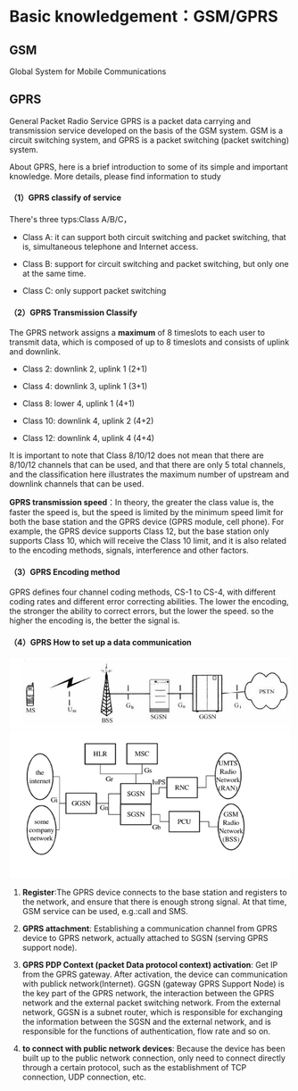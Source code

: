 Basic knowledgement：GSM/GPRS
====

## GSM

Global System for Mobile Communications

## GPRS

General Packet Radio Service
GPRS is a packet data carrying and transmission service developed on the basis of the GSM system. GSM is a circuit switching system, and GPRS is a packet switching (packet switching) system. 

About GPRS, here is a brief introduction to some of its simple and important knowledge. More details, please find information to study

#### （1）GPRS classify of service

There's three typs:Class A/B/C，
* Class A: it can support both circuit switching and packet switching, that is, simultaneous telephone and Internet access.

* Class B: support for circuit switching and packet switching, but only one at the same time.

* Class C: only support packet switching

#### （2）GPRS Transmission Classify

The GPRS network assigns a **maximum** of 8 timeslots to each user to transmit data, which is composed of up to 8 timeslots and consists of uplink and downlink.

* Class 2: downlink 2, uplink 1 (2+1)

* Class 4: downlink 3, uplink 1 (3+1)

* Class 8: lower 4, uplink 1 (4+1)

* Class 10: downlink 4, uplink 2 (4+2)

* Class 12: downlink 4, uplink 4 (4+4)

It is important to note that Class 8/10/12 does not mean that there are 8/10/12 channels that can be used, and that there are only 5 total channels, and the classification here illustrates the maximum number of upstream and downlink channels that can be used.

**GPRS transmission speed**：In theory, the greater the class value is, the faster the speed is, but the speed is limited by the minimum speed limit for both the base station and the GPRS device (GPRS module, cell phone). For example, the GPRS device supports Class 12, but the base station only supports Class 10, which will receive the Class 10 limit, and it is also related to the encoding methods, signals, interference and other factors.

#### （3）GPRS Encoding method

GPRS defines four channel coding methods, CS-1 to CS-4, with different coding rates and different error correcting abilities. The lower the encoding, the stronger the ability to correct errors, but the lower the speed. so the higher the encoding is, the better the signal is.

#### （4）GPRS How to set up a data communication

![](/assets/0_1290061989D7Fl.gif)
![](/assets/20130725100058828.jpg)

1. **Register**:The GPRS device connects to the base station and registers to the network, and ensure that there is enough strong signal. At that time, GSM service can be used, e.g.:call and SMS.

2. **GPRS attachment**: Establishing a communication channel from GPRS device to GPRS network, actually attached to SGSN (serving GPRS support node).

3. **GPRS PDP Context (packet Data protocol context) activation**: Get IP from the GPRS gateway. After activation, the device can communication with publick network(Internet). 
GGSN (gateway GPRS Support Node) is the key part of the GPRS network, the interaction between the GPRS network and the external packet switching network. From the external network, GGSN is a subnet router, which is responsible for exchanging the information between the SGSN and the external network, and is responsible for the functions of authentication, flow rate and so on.

4. **to connect with public network devices**: Because the device has been built up to the public network connection, only need to connect directly through a certain protocol, such as the establishment of TCP connection, UDP connection, etc.



